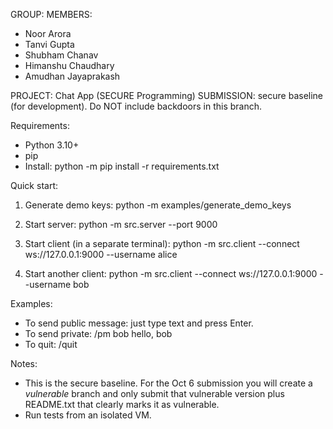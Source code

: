 GROUP: <GROUP NAME>
MEMBERS:
- Noor Arora
- Tanvi Gupta
- Shubham Chanav
- Himanshu Chaudhary
- Amudhan Jayaprakash

PROJECT: Chat App (SECURE Programming)
SUBMISSION: secure baseline (for development). Do NOT include backdoors in this branch.

Requirements:
- Python 3.10+
- pip
- Install: python -m pip install -r requirements.txt

Quick start:
1) Generate demo keys:
   python -m examples/generate_demo_keys

2) Start server:
   python -m src.server --port 9000

3) Start client (in a separate terminal):
   python -m src.client --connect ws://127.0.0.1:9000 --username alice

4) Start another client:
   python -m src.client --connect ws://127.0.0.1:9000 --username bob

Examples:
- To send public message: just type text and press Enter.
- To send private: /pm bob hello, bob
- To quit: /quit

Notes:
- This is the secure baseline. For the Oct 6 submission you will create a *vulnerable* branch and only submit that vulnerable version plus README.txt that clearly marks it as vulnerable.
- Run tests from an isolated VM.
